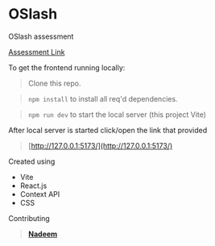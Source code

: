 # OSlash
OSlash assessment

[Assessment Link](https://nadeemoslash.web.app/)

To get the frontend running locally:

>Clone this repo.

>`npm install` to install all req'd dependencies.

>`npm run dev` to start the local server (this project Vite)

After local server is started click/open the link that provided
>[http://127.0.0.1:5173/](http://127.0.0.1:5173/)

Created using 
- Vite
- React.js
- Context API
- CSS

Contributing
>[**Nadeem**](https://github.com/S-Nadeem)
